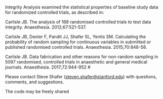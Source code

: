 Integrity Analysis examined the statistical properties of baseline study data for randomized controlled trials, as described in:

Carlisle JB. The analysis of 168 randomised controlled trials to test data integrity. Anaesthesia. 2012;67:521-537.

Carlisle JB, Dexter F, Pandit JJ, Shafer SL, Yentis SM. Calculating the probability of random sampling for continuous variables in submitted or  published randomised controlled trials. Anaesthesia. 2015;70:848-58.

Carlisle JB. Data fabrication and other reasons for non-random sampling in 5087 randomised, controlled trials in anaesthetic and general medical journals. Anaesthesia. 2017;72:944-952                                   #

Please contact Steve Shafer (steven.shafer@stanford.edu) with questions, comments, and suggestions. 

The code may be freely shared

